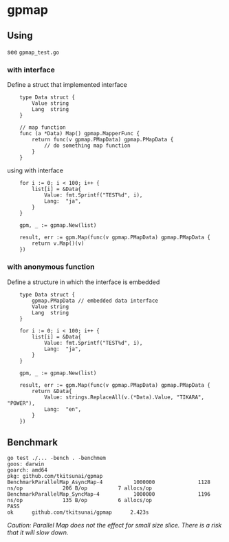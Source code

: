 # gpmap

## Using

see `gpmap_test.go`


### with interface

Define a struct that implemented interface
```
	type Data struct {
		Value string
		Lang  string
	}
	
	// map function 
	func (a *Data) Map() gpmap.MapperFunc {
		return func(v gpmap.PMapData) gpmap.PMapData {
			// do something map function
		}
	}
```

using with interface
```
	for i := 0; i < 100; i++ {
		list[i] = &Data{
			Value: fmt.Sprintf("TEST%d", i),
			Lang:  "ja",
		}
	}

	gpm, _ := gpmap.New(list)
	
	result, err := gpm.Map(func(v gpmap.PMapData) gpmap.PMapData {
		return v.Map()(v)
	})
```

### with anonymous function

Define a structure in which the interface is embedded
```
	type Data struct {
		gpmap.PMapData // embedded data interface
		Value string
		Lang  string
	}
```

```
	for i := 0; i < 100; i++ {
		list[i] = &Data{
			Value: fmt.Sprintf("TEST%d", i),
			Lang:  "ja",
		}
	}

	gpm, _ := gpmap.New(list)

	result, err := gpm.Map(func(v gpmap.PMapData) gpmap.PMapData {
		return &Data{
			Value: strings.ReplaceAll(v.(*Data).Value, "TIKARA", "POWER"),
			Lang:  "en",
		}
	})
```

## Benchmark

```
go test ./... -bench . -benchmem
goos: darwin
goarch: amd64
pkg: github.com/tkitsunai/gpmap
BenchmarkParallelMap_AsyncMap-4          1000000              1128 ns/op             206 B/op          7 allocs/op
BenchmarkParallelMap_SyncMap-4           1000000              1196 ns/op             135 B/op          6 allocs/op
PASS
ok      github.com/tkitsunai/gpmap      2.423s
```

_Caution: Parallel Map does not the effect for small size slice. There is a risk that it will slow down._